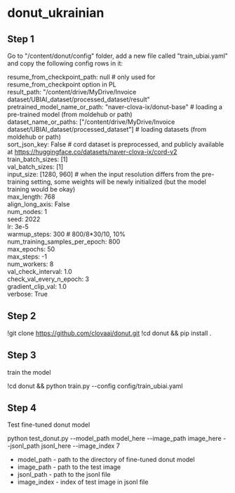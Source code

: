 # donut_ukrainian

## Step 1

Go to "/content/donut/config" folder, add a new file called "train_ubiai.yaml" and copy the following config rows in it:

resume_from_checkpoint_path: null # only used for resume_from_checkpoint option in PL\
result_path: "/content/drive/MyDrive/Invoice dataset/UBIAI_dataset/processed_dataset/result"
pretrained_model_name_or_path: "naver-clova-ix/donut-base" # loading a pre-trained model (from moldehub or path)\
dataset_name_or_paths: ["/content/drive/MyDrive/Invoice dataset/UBIAI_dataset/processed_dataset"] # loading datasets (from moldehub or path)\
sort_json_key: False # cord dataset is preprocessed, and publicly available at https://huggingface.co/datasets/naver-clova-ix/cord-v2
train_batch_sizes: [1]\
val_batch_sizes: [1]\
input_size: [1280, 960] # when the input resolution differs from the pre-training setting, some weights will be newly initialized (but the model training would be okay)\
max_length: 768\
align_long_axis: False\
num_nodes: 1\
seed: 2022\
lr: 3e-5\
warmup_steps: 300 # 800/8*30/10, 10%\
num_training_samples_per_epoch: 800\
max_epochs: 50\
max_steps: -1\
num_workers: 8\
val_check_interval: 1.0\
check_val_every_n_epoch: 3\
gradient_clip_val: 1.0\
verbose: True

## Step 2

!git clone https://github.com/clovaai/donut.git
!cd donut && pip install .

## Step 3

train the model

!cd donut && python train.py --config config/train_ubiai.yaml

## Step 4

Test fine-tuned donut model

python test_donut.py --model_path model_here --image_path image_here --jsonl_path jsonl_here --image_index 7

- model_path - path to the directory of fine-tuned donut model
- image_path - path to the test image
- jsonl_path - path to the jsonl file
- image_index - index of test image in jsonl file
